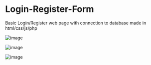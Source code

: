 # Login-Register-Form
Basic Login/Register web page with connection to database made in html/css/js/php

![image](https://user-images.githubusercontent.com/115478342/220200563-1e187de8-6ee1-4ba1-a447-8cf7afa9e6a5.png)


![image](https://user-images.githubusercontent.com/115478342/220200595-5a8fcf37-ef65-4f86-a8d1-251f402167fc.png)


![image](https://user-images.githubusercontent.com/115478342/220200635-85bc6e62-ccc4-4bd2-8e70-80a9bae3ca75.png)
